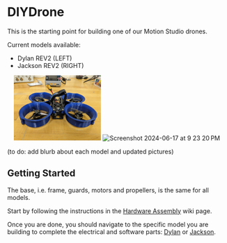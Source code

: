 # DIYDrone

This is the starting point for building one of our Motion Studio drones.

Current models available:
* Dylan REV2 (LEFT)
* Jackson REV2 (RIGHT)

<p align="center">
<img width="200" alt="Screenshot 2024-06-17 at 9 23 20 PM" src="https://github.com/cornellmotionstudio/DIYDrone/blob/master/figs/dylanRev1.jpg">
<img width="200" alt="Screenshot 2024-06-17 at 9 23 20 PM" src="https://github.com/cornellmotionstudio/DIYDrone/blob/master/figs/jacksonRev1.png">
</p>

(to do: add blurb about each model and updated pictures)

## Getting Started

The base, i.e. frame, guards, motors and propellers, is the same for all models.

Start by following the instructions in the [Hardware Assembly](https://github.com/cornellmotionstudio/DIYDrone/wiki) 
wiki page.

Once you are done, you should navigate to the specific model you are building to complete the electrical and 
software parts: [Dylan](https://github.com/cornellmotionstudio/DylanDrone/wiki) or 
[Jackson](https://github.com/cornellmotionstudio/JacksonDronev2/wiki).


